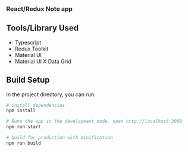 ### React/Redux Note app

## Tools/Library Used

- Typescript
- Redux Toolkit
- Material UI
- Material UI X Data Grid

## Build Setup

In the project directory, you can run:

```bash
# install dependencies
npm install

# Runs the app in the development mode. open http://localhost:3000
npm run start

# build for production with minification
npm run build

```
